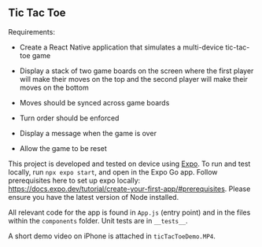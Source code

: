 ## Tic Tac Toe

Requirements:
- Create a React Native application that simulates a multi-device tic-tac-toe game

- Display a stack of two game boards on the screen where the first player will make their moves on the top and the second player will make their moves on the bottom

- Moves should be synced across game boards

- Turn order should be enforced

- Display a message when the game is over

- Allow the game to be reset

This project is developed and tested on device using [Expo](https://expo.dev/). To run and test locally, run `npx expo start`, and open in the Expo Go app. Follow prerequisites here to set up expo locally: https://docs.expo.dev/tutorial/create-your-first-app/#prerequisites. Please ensure you have the latest version of Node installed.

All relevant code for the app is found in `App.js` (entry point) and in the files within the `components` folder. Unit tests are in `__tests__`.

A short demo video on iPhone is attached in `ticTacToeDemo.MP4`.